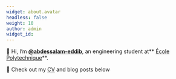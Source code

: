 ```yaml
---
widget: about.avatar
headless: false
weight: 10
author: admin
widget_id: ‎
---
```

 👋 Hi, I’m **[@abdessalam-eddib](https://fr.linkedin.com/in/abdessalam-ed-dib)**, an engineering student  at** [École Polytechnique](https://www.polytechnique.edu/)**.

👀 Check out my [CV](/about/) and blog posts below